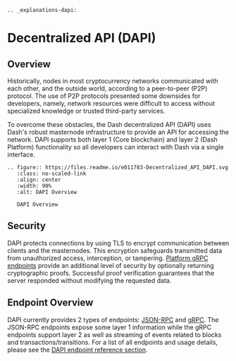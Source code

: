```{eval-rst}
.. _explanations-dapi:
```

# Decentralized API (DAPI)

## Overview

Historically, nodes in most cryptocurrency networks communicated with each other, and the outside world, according to a peer-to-peer (P2P) protocol. The use of P2P protocols presented some downsides for developers, namely, network resources were difficult to access without specialized knowledge or trusted third-party services.

To overcome these obstacles, the Dash decentralized API (DAPI) uses Dash's robust masternode infrastructure to provide an API for accessing the network. DAPI supports both layer 1 (Core blockchain) and layer 2 (Dash Platform) functionality so all developers can interact with Dash via a single interface.

```{eval-rst}
.. figure:: https://files.readme.io/e011783-Decentralized_API_DAPI.svg
   :class: no-scaled-link
   :align: center
   :width: 90%
   :alt: DAPI Overview

   DAPI Overview
```

## Security

DAPI protects connections by using TLS to encrypt communication between clients and the masternodes. This encryption safeguards transmitted data from unauthorized access, interception, or tampering. [Platform gRPC endpoints](../reference/dapi-endpoints-platform-endpoints.md) provide an additional level of security by optionally returning cryptographic proofs. Successful proof verification guarantees that the server responded without modifying the requested data.

## Endpoint Overview

DAPI currently provides 2 types of endpoints: [JSON-RPC](https://www.jsonrpc.org/) and [gRPC](https://grpc.io/docs/guides/). The JSON-RPC endpoints expose some layer 1 information while the gRPC endpoints support layer 2 as well as streaming of events related to blocks and transactions/transitions. For a list of all endpoints and usage details, please see the [DAPI endpoint reference section](../reference/dapi-endpoints.md).